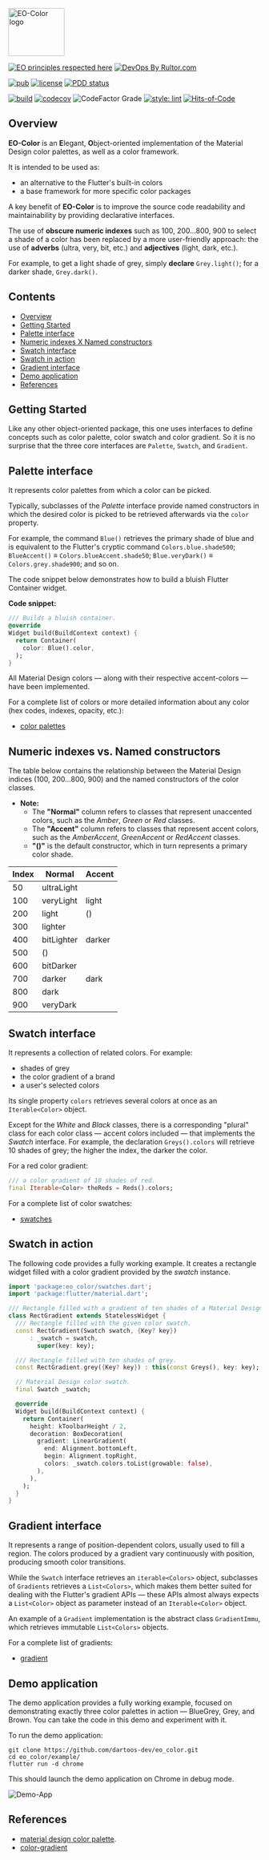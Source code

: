<img
src="https://user-images.githubusercontent.com/24878574/118523677-bdb5c500-b713-11eb-942f-26a7e0b4554e.png"
alt="EO-Color logo" width="112" height="96"/>

[![EO principles respected here](https://www.elegantobjects.org/badge.svg)](https://www.elegantobjects.org)
[![DevOps By Rultor.com](https://www.rultor.com/b/dartoos-dev/eo_color)](https://www.rultor.com/p/dartoos-dev/eo_color)

[![pub](https://img.shields.io/pub/v/eo_color)](https://pub.dev/packages/eo_color)
[![license](https://img.shields.io/badge/license-mit-green.svg)](https://github.com/dartoos-dev/eo_color/blob/master/LICENSE)
[![PDD status](https://www.0pdd.com/svg?name=dartoos-dev/eo_color)](https://www.0pdd.com/p?name=dartoos-dev/eo_color)

[![build](https://github.com/dartoos-dev/eo_color/actions/workflows/build.yml/badge.svg)](https://github.com/dartoos-dev/eo_color/actions/)
[![codecov](https://codecov.io/gh/dartoos-dev/eo_color/branch/master/graph/badge.svg)](https://codecov.io/gh/dartoos-dev/eo_color)
![CodeFactor Grade](https://img.shields.io/codefactor/grade/github/rafamizes/eo_color)
[![style: lint](https://img.shields.io/badge/style-lint-4BC0F5.svg)](https://pub.dev/packages/lint)
[![Hits-of-Code](https://hitsofcode.com/github/dartoos-dev/eo_color?branch=master)](https://hitsofcode.com/github/dartoos-dev/eo_color/view?branch=master)

## Overview

**EO-Color** is an **E**legant, **O**bject-oriented implementation of the
Material Design color palettes, as well as a color framework.

It is intended to be used as:

- an alternative to the Flutter's built-in colors
- a base framework for more specific color packages

A key benefit of **EO-Color** is to improve the source code readability and
maintainability by providing declarative interfaces.

The use of **obscure numeric indexes** such as 100, 200...800, 900 to select a
shade of a color has been replaced by a more user-friendly approach: the use of
**adverbs** (ultra, very, bit, etc.) and **adjectives** (light, dark, etc.).

For example, to get a light shade of grey, simply **declare** `Grey.light()`;
for a darker shade, `Grey.dark()`.

## Contents

- [Overview](#overview)
- [Getting Started](#getting-started)
- [Palette interface](#palette-interface)
- [Numeric indexes X Named constructors](#numeric-indexes-vs-named-constructors)
- [Swatch interface](#swatch-interface)
- [Swatch in action](#swatch-in-action)
- [Gradient interface](#gradient-interface)
- [Demo application](#demo-application)
- [References](#references)

## Getting Started

Like any other object-oriented package, this one uses interfaces to define
concepts such as color palette, color swatch and color gradient. So it is no
surprise that the three core interfaces are `Palette`, `Swatch`, and `Gradient`.

## Palette interface

It represents color palettes from which a color can be picked.

Typically, subclasses of the _Palette_ interface provide named constructors in
which the desired color is picked to be retrieved afterwards via the `color`
property.

For example, the command `Blue()` retrieves the primary shade of blue and is
equivalent to the Flutter's cryptic command `Colors.blue.shade500`;
`BlueAccent()` ≡ `Colors.blueAccent.shade50`; `Blue.veryDark()` ≡
`Colors.grey.shade900`; and so on.

The code snippet below demonstrates how to build a bluish Flutter Container
widget.

**Code snippet:**

```dart
/// Builds a bluish container.
@override
Widget build(BuildContext context) {
  return Container(
    color: Blue().color,
  );
}
```

All Material Design colors — along with their respective accent-colors — have been implemented.

For a complete list of colors or more detailed information about any color (hex
codes, indexes, opacity, etc.):

- [color palettes](https://pub.dev/documentation/eo_color/latest/palettes/palettes-library.html)

## Numeric indexes vs. Named constructors

The table below contains the relationship between the Material Design indices
(100, 200...800, 900) and the named constructors of the color classes.

- **Note:**
  - The **"Normal"** column refers to classes that represent unaccented colors,
    such as the _Amber_, _Green_ or _Red_ classes.
  - The **"Accent"** column refers to classes that represent accent colors, such
    as the _AmberAccent_, _GreenAccent_ or _RedAccent_ classes.
  - **"()"** is the default constructor, which in turn represents a primary
    color shade.

| Index | Normal     | Accent |
| :---- | ---------- | :----- |
| 50    | ultraLight |        |
| 100   | veryLight  | light  |
| 200   | light      | ()     |
| 300   | lighter    |        |
| 400   | bitLighter | darker |
| 500   | ()         |        |
| 600   | bitDarker  |        |
| 700   | darker     | dark   |
| 800   | dark       |        |
| 900   | veryDark   |        |

## Swatch interface

It represents a collection of related colors. For example:

- shades of grey
- the color gradient of a brand
- a user's selected colors

Its single property `colors` retrieves several colors at once as an
`Iterable<Color>` object.

Except for the _White_ and _Black_ classes, there is a corresponding "plural"
class for each color class — accent colors included — that implements the
_Swatch_ interface. For example, the declaration `Greys().colors` will retrieve
10 shades of grey; the higher the index, the darker the color.

For a red color gradient:

```dart
/// a color gradient of 10 shades of red.
final Iterable<Color> theReds = Reds().colors;
```

For a complete list of color swatches:

- [swatches](https://pub.dev/documentation/eo_color/latest/swatches/swatches-library.html)

## Swatch in action

The following code provides a fully working example. It creates a rectangle
widget filled with a color gradient provided by the _swatch_ instance.

```dart
import 'package:eo_color/swatches.dart';
import 'package:flutter/material.dart';

/// Rectangle filled with a gradient of ten shades of a Material Design color.
class RectGradient extends StatelessWidget {
  /// Rectangle filled with the given color swatch.
  const RectGradient(Swatch swatch, {Key? key})
      : _swatch = swatch,
        super(key: key);

  /// Rectangle filled with ten shades of grey.
  const RectGradient.grey({Key? key}) : this(const Greys(), key: key);

  // Material Design color swatch.
  final Swatch _swatch;

  @override
  Widget build(BuildContext context) {
    return Container(
      height: kToolbarHeight / 2,
      decoration: BoxDecoration(
        gradient: LinearGradient(
          end: Alignment.bottomLeft,
          begin: Alignment.topRight,
          colors: _swatch.colors.toList(growable: false),
        ),
      ),
    );
  }
}
```

## Gradient interface

It represents a range of position-dependent colors, usually used to fill a
region. The colors produced by a gradient vary continuously with position,
producing smooth color transitions.

While the `Swatch` interface retrieves an `iterable<Colors>` object, subclasses
of `Gradients` retrieves a `List<Colors>`, which makes them better suited for
dealing with the Flutter's gradient APIs — these APIs almost always expects a
`List<Color>` object as parameter instead of an `Iterable<Color>` object.

An example of a `Gradient` implementation is the abstract class `GradientImmu`,
which retrieves immutable `List<Colors>` objects.

For a complete list of gradients:

- [gradient](https://pub.dev/documentation/eo_color/latest/gradients/gradients-library.html)

## Demo application

The demo application provides a fully working example, focused on demonstrating
exactly three color palettes in action — BlueGrey, Grey, and Brown. You can take
the code in this demo and experiment with it.

To run the demo application:

```shell
git clone https://github.com/dartoos-dev/eo_color.git
cd eo_color/example/
flutter run -d chrome
```

This should launch the demo application on Chrome in debug mode.

![Demo-App](https://user-images.githubusercontent.com/24878574/122656689-440a6000-d133-11eb-9100-46d6ff344283.png)

## References

- [material design color palette](https://material.io/archive/guidelines/style/color.html#color-color-palette).
- [color-gradient](https://en.wikipedia.org/wiki/Color_gradient)
